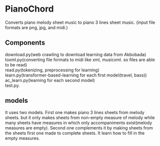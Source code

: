 # PianoChord
Converts piano melody sheet music to piano 3 lines sheet music. (input file formats are png, jpg, and midi.)
## Components
download.py(web crawling to download learning data from Akbobada)   
toxml.py(converting file formats to midi like xml, musicxml. so files are able to be read)   
read.py(tokenizing, preprocessing for learning)   
learn.py(transformer-based-learning for each first model(travel, bass))   
ac_learn.py(learning for each second model)   
test.py.
## models
It uses two models. First one makes piano 3 lines sheets from melody sheets. but it only makes sheets from non-empty measure of melody while many sheets have measures in which only accompaniments exist(melody measures are empty). Second one complements it by making sheets from the sheets first one made to complete sheets. It learn how to fill in the empty measures.

